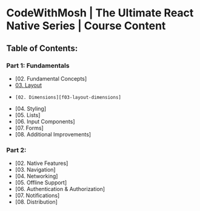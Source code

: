 # CodeWithMosh | The Ultimate React Native Series | Course Content
## Table of Contents:

### Part 1: Fundamentals
-   [02. Fundamental Concepts]
-   [03. Layout][f03-layout]
-     [02. Dimensions][f03-layout-dimensions]
-   [04. Styling]
-   [05. Lists]
-   [06. Input Components]
-   [07. Forms]
-   [08. Additional Improvements]

### Part 2:

-   [02. Native Features]
-   [03. Navigation]
-   [04. Networking]
-   [05. Offline Support]
-   [06. Authentication & Authorization]
-   [07. Notifications]
-   [08. Distribution]

[f03-layout]: https://github.com/moarifur/The-Ultimate-React-Native-Series/tree/f03-layout/app/fundamentals/layout

[f03-layout-dimensions]: https://github.com/moarifur/The-Ultimate-React-Native-Series/blob/f03-layout/app/fundamentals/layout/dimension.js
